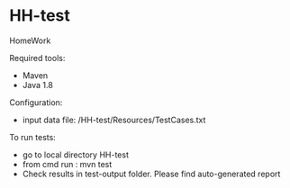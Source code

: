 # HH-test
HomeWork

Required tools:
 - Maven
 - Java 1.8
 
Configuration:
- input data file: /HH-test/Resources/TestCases.txt

To run tests:
- go to local directory HH-test
- from cmd run : mvn test
- Check results in test-output folder. Please find auto-generated report